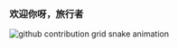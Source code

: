 ### 欢迎你呀，旅行者

<picture>
  <source media="(prefers-color-scheme: dark)" srcset="https://raw.githubusercontent.com/ziyuetech/ziyuetech/output/github-contribution-grid-snake-dark.svg">
  <source media="(prefers-color-scheme: light)" srcset="https://raw.githubusercontent.com/ziyuetech/ziyuetech/output/github-contribution-grid-snake.svg">
  <img alt="github contribution grid snake animation" src="https://raw.githubusercontent.com/ziyuetech/ziyuetech/output/github-contribution-grid-snake.svg">
</picture>
